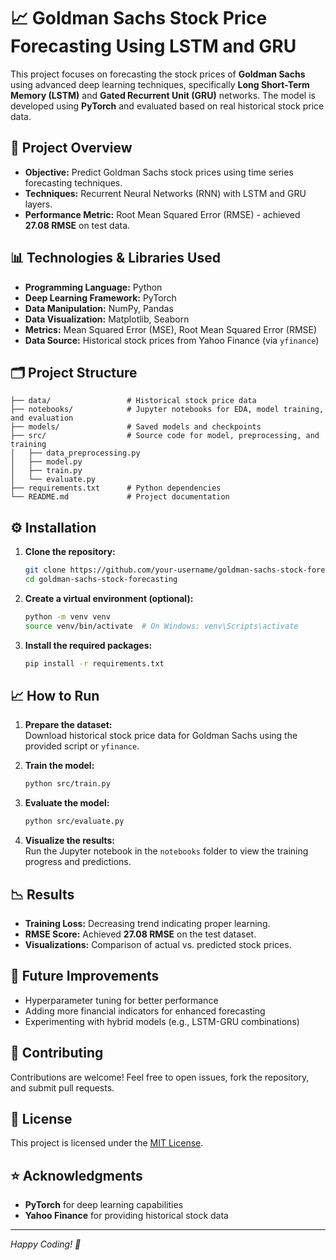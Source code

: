 # 📈 Goldman Sachs Stock Price Forecasting Using LSTM and GRU

This project focuses on forecasting the stock prices of **Goldman Sachs** using advanced deep learning techniques, specifically **Long Short-Term Memory (LSTM)** and **Gated Recurrent Unit (GRU)** networks. The model is developed using **PyTorch** and evaluated based on real historical stock price data.

## 🚀 Project Overview

- **Objective:** Predict Goldman Sachs stock prices using time series forecasting techniques.
- **Techniques:** Recurrent Neural Networks (RNN) with LSTM and GRU layers.
- **Performance Metric:** Root Mean Squared Error (RMSE) - achieved **27.08 RMSE** on test data.

## 📊 Technologies & Libraries Used

- **Programming Language:** Python  
- **Deep Learning Framework:** PyTorch  
- **Data Manipulation:** NumPy, Pandas  
- **Data Visualization:** Matplotlib, Seaborn  
- **Metrics:** Mean Squared Error (MSE), Root Mean Squared Error (RMSE)  
- **Data Source:** Historical stock prices from Yahoo Finance (via `yfinance`)

## 🗂️ Project Structure

```
├── data/                 # Historical stock price data
├── notebooks/            # Jupyter notebooks for EDA, model training, and evaluation
├── models/               # Saved models and checkpoints
├── src/                  # Source code for model, preprocessing, and training
│   ├── data_preprocessing.py
│   ├── model.py
│   ├── train.py
│   └── evaluate.py
├── requirements.txt      # Python dependencies
└── README.md             # Project documentation
```

## ⚙️ Installation

1. **Clone the repository:**
   ```bash
   git clone https://github.com/your-username/goldman-sachs-stock-forecasting.git
   cd goldman-sachs-stock-forecasting
   ```

2. **Create a virtual environment (optional):**
   ```bash
   python -m venv venv
   source venv/bin/activate  # On Windows: venv\Scripts\activate
   ```

3. **Install the required packages:**
   ```bash
   pip install -r requirements.txt
   ```

## 📈 How to Run

1. **Prepare the dataset:**  
   Download historical stock price data for Goldman Sachs using the provided script or `yfinance`.

2. **Train the model:**
   ```bash
   python src/train.py
   ```

3. **Evaluate the model:**
   ```bash
   python src/evaluate.py
   ```

4. **Visualize the results:**  
   Run the Jupyter notebook in the `notebooks` folder to view the training progress and predictions.

## 📉 Results

- **Training Loss:** Decreasing trend indicating proper learning.
- **RMSE Score:** Achieved **27.08 RMSE** on the test dataset.
- **Visualizations:** Comparison of actual vs. predicted stock prices.

## 🚀 Future Improvements

- Hyperparameter tuning for better performance
- Adding more financial indicators for enhanced forecasting
- Experimenting with hybrid models (e.g., LSTM-GRU combinations)

## 🤝 Contributing

Contributions are welcome! Feel free to open issues, fork the repository, and submit pull requests.

## 📜 License

This project is licensed under the [MIT License](LICENSE).

## ⭐ Acknowledgments

- **PyTorch** for deep learning capabilities
- **Yahoo Finance** for providing historical stock data

---

*Happy Coding! 🚀*

